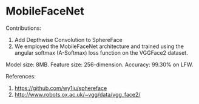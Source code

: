 # MobileFaceNet

Contributions:

1. Add Depthwise Convolution to SphereFace
2. We employed the MobileFaceNet architecture and trained using the angular softmax (A-Softmax) loss function on the VGGFace2 dataset.

Model size: 8MB. 
Feature size: 256-dimension.
Accuracy: 99.30% on LFW.

References:

1. https://github.com/wy1iu/sphereface
2. http://www.robots.ox.ac.uk/~vgg/data/vgg_face2/

